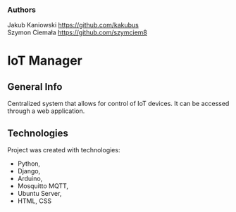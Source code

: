 ### Authors
Jakub Kaniowski https://github.com/kakubus </br>
Szymon Ciemała https://github.com/szymciem8

# IoT Manager

## General Info
Centralized system that allows for control of IoT devices. It can be accessed through a web application. 

## Technologies

Project was created with technologies:
- Python, 
- Django,
- Arduino,
- Mosquitto MQTT,
- Ubuntu Server,
- HTML, CSS
